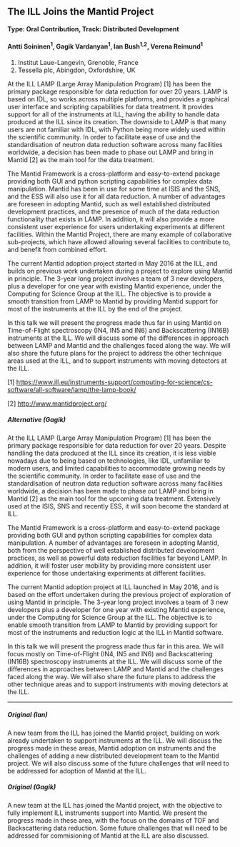 ## The ILL Joins the Mantid Project

**Type: Oral Contribution, Track: Distributed Development**

#### Antti Soininen<sup>1</sup>, Gagik Vardanyan<sup>1</sup>, Ian Bush<sup>1,2</sup>, Verena Reimund<sup>1</sup>

1. Institut Laue-Langevin, Grenoble, France
2. Tessella plc, Abingdon, Oxfordshire, UK

At the ILL LAMP (Large Array Manipulation Program) [1] has been the primary package responsible for data reduction for over 20 years. LAMP is based on IDL, so works across multiple platforms, and provides a graphical user interface and scripting capabilities for data treatment. It provides support for all of the instruments at ILL, having the ability to handle data produced at the ILL since its creation. The downside to LAMP is that many users are not familiar with IDL, with Python being more widely used within the scientific community. In order to facilitate ease of use and the standardisation of neutron data reduction software across many facilities worldwide, a decision has been made to phase out LAMP and bring in Mantid [2] as the main tool for the data treatment.

The Mantid Framework is a cross-platform and easy-to-extend package providing both GUI and python scripting capabilities for complex data manipulation. Mantid has been in use for some time at ISIS and the SNS, and the ESS will also use it for all data reduction. A number of advantages are foreseen in adopting Mantid, such as well established distributed development practices, and the presence of much of the data reduction functionality that exists in LAMP. In addition, it will also provide a more consistent user experience for users undertaking experiments at different facilities. Within the Mantid Project, there are many example of collaborative sub-projects, which have allowed allowing several facilities to contribute to, and benefit from combined effort.

The current Mantid adoption project started in May 2016 at the ILL, and builds on previous work undertaken during a project to explore using Mantid in principle. The 3-year long project involves a team of 3 new developers, plus a developer for one year with existing Mantid experience, under the Computing for Science Group at the ILL. The objective is to provide a smooth transition from LAMP to Mantid by providing Mantid support for most of the instruments at the ILL by the end of the project.

In this talk we will present the progress made thus far in using Mantid on Time-of-Flight spectroscopy (IN4, IN5 and IN6) and Backscattering (IN16B) instruments at the ILL. We will discuss some of the differences in approach between LAMP and Mantid and the challenges faced along the way. We will also share the future plans for the project to address the other technique areas used at the ILL, and to support instruments with moving detectors at the ILL.

[1] https://www.ill.eu/instruments-support/computing-for-science/cs-software/all-software/lamp/the-lamp-book/

[2] http://www.mantidproject.org/

##### Alternative (Gagik)

At the ILL LAMP (Large Array Manipulation Program) [1] has been the primary package responsible for data reduction for over 20 years. Despite handling the data produced at the ILL since its creation, it is less viable nowadays due to being based on technologies, like IDL, unfamiliar to modern users, and limited capabilities to accommodate growing needs by the scientific community. In order to facilitate ease of use and the standardisation of neutron data reduction software across many facilities worldwide, a decision has been made to phase out LAMP and bring in Mantid [2] as the main tool for the upcoming data treatment. Extensively used at the ISIS, SNS and recently ESS, it will soon become the standard at ILL.

The Mantid Framework is a cross-platform and easy-to-extend package providing both GUI and python scripting capabilities for complex data manipulation. A number of advantages are foreseen in adopting Mantid, both from the perspective of well established distributed development practices, as well as powerful data reduction facilities far beyond LAMP. In addition, it will foster user mobility by providing more consistent user experience for those undertaking experiments at different facilities. 

The current Mantid adoption project at ILL launched in May 2016, and is based on the effort undertaken during the previous project of exploration of using Mantid in principle. The 3-year long project involves a team of 3 new developers  plus a developer for one year with existing Mantid experience, under the Computing for Science Group at the ILL. The objective is to enable smooth transition from LAMP to Mantid by providing support for most of the instruments and reduction logic at the ILL in Mantid software.

In this talk we will present the progress made thus far in this area.  We will focus mostly on Time-of-Flight (IN4, IN5 and IN6) and Backscattering (IN16B) spectroscopy instruments at the ILL. We will discuss some of the differences in approaches between LAMP and Mantid and the challenges faced along the way. We will also share the future plans to address the other technique areas and to support instruments with moving detectors at the ILL.


-----------------------------
##### Original (Ian)

A new team from the ILL has joined the Mantid project, building on work already undertaken to support instruments at the ILL. We will discuss the progress made in these areas, Mantid adoption on instruments and the challenges of adding a new distributed development team to the Mantid project. We will also discuss some of the future challenges that will need to be addressed for adoption of Mantid at the ILL.

##### Original (Gagik)

A new team at the ILL has joined the Mantid project, with the objective to fully implement ILL instruments support into Mantid. We present the progress made in these area, with the focus on the domains of TOF and Backscattering data reduction. Some future challenges that will need to be addressed for commisioning of Mantid at the ILL are also discussed.
